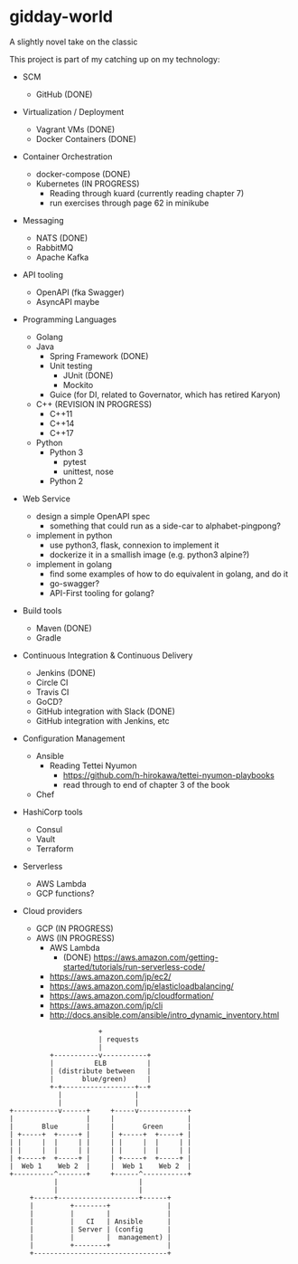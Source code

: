 # gidday-world
A slightly novel take on the classic

This project is part of my catching up on my technology:

- SCM
  - GitHub (DONE)

- Virtualization / Deployment
  - Vagrant VMs (DONE)
  - Docker Containers (DONE)

- Container Orchestration
  - docker-compose (DONE)
  - Kubernetes (IN PROGRESS)
    - Reading through kuard (currently reading chapter 7)
    - run exercises through page 62 in minikube

- Messaging
  - NATS (DONE)
  - RabbitMQ
  - Apache Kafka

- API tooling
  - OpenAPI (fka Swagger)
  - AsyncAPI maybe

- Programming Languages
  - Golang
  - Java 
    - Spring Framework (DONE)
    - Unit testing
      - JUnit (DONE)
      - Mockito
    - Guice (for DI, related to Governator, which has retired Karyon)
  - C++ (REVISION IN PROGRESS)
    - C++11
    - C++14
    - C++17
  - Python
    - Python 3
      - pytest
      - unittest, nose
    - Python 2

- Web Service
	- design a simple OpenAPI spec
		- something that could run as a side-car to alphabet-pingpong?
	- implement in python
		- use python3, flask, connexion to implement it
		- dockerize it in a smallish image (e.g. python3 alpine?)
	- implement in golang
		- find some examples of how to do equivalent in golang, and do it
		- go-swagger? 
		- API-First tooling for golang?

- Build tools
  - Maven (DONE)
  - Gradle

- Continuous Integration & Continuous Delivery
  - Jenkins (DONE)
  - Circle CI
  - Travis CI
  - GoCD?
  - GitHub integration with Slack (DONE)
  - GitHub integration with Jenkins, etc

- Configuration Management
  - Ansible 
    - Reading Tettei Nyumon
      - https://github.com/h-hirokawa/tettei-nyumon-playbooks 
      - read through to end of chapter 3 of the book
  - Chef

- HashiCorp tools
  - Consul
  - Vault
  - Terraform

- Serverless
  - AWS Lambda
  - GCP functions?

- Cloud providers
  - GCP (IN PROGRESS)
  - AWS (IN PROGRESS)
  	- AWS Lambda
		- (DONE) https://aws.amazon.com/getting-started/tutorials/run-serverless-code/
    - https://aws.amazon.com/jp/ec2/
    - https://aws.amazon.com/jp/elasticloadbalancing/
    - https://aws.amazon.com/jp/cloudformation/
    - https://aws.amazon.com/jp/cli
    - http://docs.ansible.com/ansible/intro_dynamic_inventory.html

```
                      +
                      | requests
                      |
          +-----------v-----------+
          |          ELB          |
          | (distribute between   |
          |       blue/green)     |
          +-+------------------+--+
            |                  |
            |                  |
+-----------v------+     +-----v------------+
|                  |     |                  |
|       Blue       |     |       Green      |
| +-----+  +-----+ |     | +-----+  +-----+ |
| |     |  |     | |     | |     |  |     | |
| |     |  |     | |     | |     |  |     | |
| +-----+  +-----+ |     | +-----+  +-----+ |
|  Web 1    Web 2  |     |  Web 1    Web 2  |
+----------^-------+     +------^-----------+
           |                    |
           |                    |
     +-----+--------------------+------+
     |         +--------+              |
     |         |        |              |
     |         |   CI   | Ansible      |
     |         | Server | (config      |
     |         |        |  management) |
     |         +--------+              |
     +---------------------------------+
```

